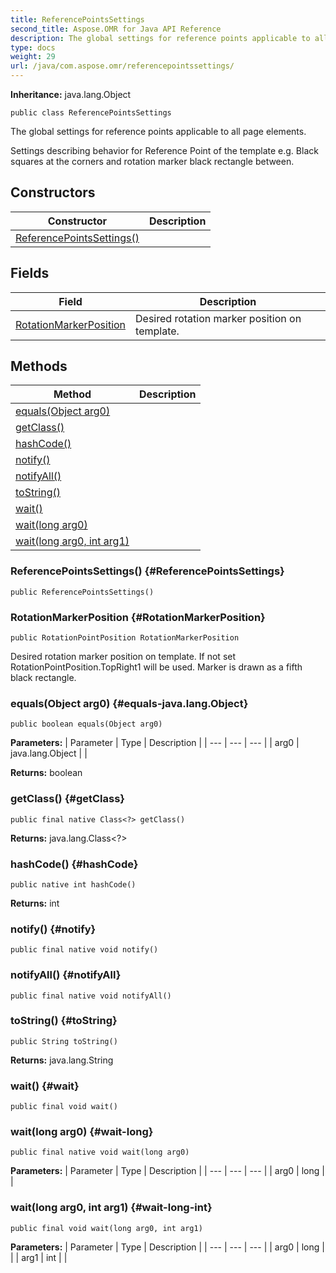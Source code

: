 ```yaml
---
title: ReferencePointsSettings
second_title: Aspose.OMR for Java API Reference
description: The global settings for reference points applicable to all page elements
type: docs
weight: 29
url: /java/com.aspose.omr/referencepointssettings/
---
```


**Inheritance:**
java.lang.Object
```
public class ReferencePointsSettings
```

The global settings for reference points applicable to all page elements.

Settings describing behavior for Reference Point of the template e.g. Black squares at the corners and rotation marker black rectangle between.
## Constructors

| Constructor | Description |
| --- | --- |
| [ReferencePointsSettings()](#ReferencePointsSettings) |  |
## Fields

| Field | Description |
| --- | --- |
| [RotationMarkerPosition](#RotationMarkerPosition) | Desired rotation marker position on template. |
## Methods

| Method | Description |
| --- | --- |
| [equals(Object arg0)](#equals-java.lang.Object) |  |
| [getClass()](#getClass) |  |
| [hashCode()](#hashCode) |  |
| [notify()](#notify) |  |
| [notifyAll()](#notifyAll) |  |
| [toString()](#toString) |  |
| [wait()](#wait) |  |
| [wait(long arg0)](#wait-long) |  |
| [wait(long arg0, int arg1)](#wait-long-int) |  |
### ReferencePointsSettings() {#ReferencePointsSettings}
```
public ReferencePointsSettings()
```


### RotationMarkerPosition {#RotationMarkerPosition}
```
public RotationPointPosition RotationMarkerPosition
```


Desired rotation marker position on template. If not set RotationPointPosition.TopRight1 will be used. Marker is drawn as a fifth black rectangle.

### equals(Object arg0) {#equals-java.lang.Object}
```
public boolean equals(Object arg0)
```




**Parameters:**
| Parameter | Type | Description |
| --- | --- | --- |
| arg0 | java.lang.Object |  |

**Returns:**
boolean
### getClass() {#getClass}
```
public final native Class<?> getClass()
```




**Returns:**
java.lang.Class<?>
### hashCode() {#hashCode}
```
public native int hashCode()
```




**Returns:**
int
### notify() {#notify}
```
public final native void notify()
```




### notifyAll() {#notifyAll}
```
public final native void notifyAll()
```




### toString() {#toString}
```
public String toString()
```




**Returns:**
java.lang.String
### wait() {#wait}
```
public final void wait()
```




### wait(long arg0) {#wait-long}
```
public final native void wait(long arg0)
```




**Parameters:**
| Parameter | Type | Description |
| --- | --- | --- |
| arg0 | long |  |

### wait(long arg0, int arg1) {#wait-long-int}
```
public final void wait(long arg0, int arg1)
```




**Parameters:**
| Parameter | Type | Description |
| --- | --- | --- |
| arg0 | long |  |
| arg1 | int |  |

